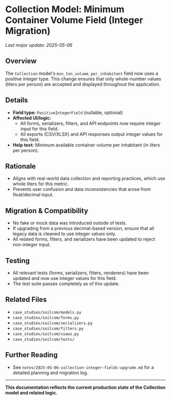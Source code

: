 # Collection Model: Minimum Container Volume Field (Integer Migration)

_Last major update: 2025-05-06_

## Overview
The `Collection` model's `min_ton_volume_per_inhabitant` field now uses a positive integer type. This change ensures that only whole-number values (liters per person) are accepted and displayed throughout the application.

## Details
- **Field type:** `PositiveIntegerField` (nullable, optional)
- **Affected UI/logic:**
    - All forms, serializers, filters, and API endpoints now require integer input for this field.
    - All exports (CSV/XLSX) and API responses output integer values for this field.
- **Help text:** Minimum available container volume per inhabitant (in liters per person).

## Rationale
- Aligns with real-world data collection and reporting practices, which use whole liters for this metric.
- Prevents user confusion and data inconsistencies that arose from float/decimal input.

## Migration & Compatibility
- No fake or mock data was introduced outside of tests.
- If upgrading from a previous decimal-based version, ensure that all legacy data is cleaned to use integer values only.
- All related forms, filters, and serializers have been updated to reject non-integer input.

## Testing
- All relevant tests (forms, serializers, filters, renderers) have been updated and now use integer values for this field.
- The test suite passes completely as of this update.

## Related Files
- `case_studies/soilcom/models.py`
- `case_studies/soilcom/forms.py`
- `case_studies/soilcom/serializers.py`
- `case_studies/soilcom/filters.py`
- `case_studies/soilcom/views.py`
- `case_studies/soilcom/tests/`

## Further Reading
- See `notes/2025-05-06-collection-integer-fields-upgrade.md` for a detailed planning and migration log.

---

**This documentation reflects the current production state of the Collection model and related logic.**
